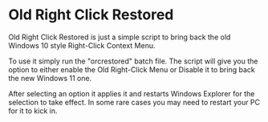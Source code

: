 # Old Right Click Restored

Old Right Click Restored is just a simple script to bring back the
old Windows 10 style Right-Click Context Menu. 

To use it simply run the "orcrestored" batch file. The script 
will give you the option to either enable the Old Right-Click Menu or
Disable it to bring back the new Windows 11 one. 

After selecting an option it applies it and restarts Windows 
Explorer for the selection to take effect. In some rare cases
you may need to restart your PC for it to kick in.
